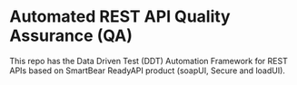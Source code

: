 # Automated REST API Quality Assurance (QA)
This repo has the Data Driven Test (DDT) Automation Framework for REST APIs based on SmartBear ReadyAPI product (soapUI, Secure and loadUI).
